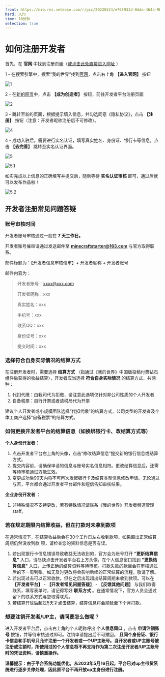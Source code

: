 ```yaml
---
front: https://nie.res.netease.com/r/pic/20230524/e76f932d-0dda-464a-9b04-54f689d024c1.png
hard: 入门
time: 10分钟
selection: true
---
```


# 如何注册开发者

首先，在 **官网** 中找到注册页面（[或点击此处直接进入网址](https://mcdev.webapp.163.com/#/login) ）

1 - 在搜索引擎中，搜索“我的世界”找到[官网](http://mc.163.com/)，点击右上角 **【进入官网】** 按钮

![1](./images/0_1.png)

2 - 在[新的网页](http://mc.163.com/index.html )中，点击 **【成为创造者】** 按钮，前往开发者平台注册页面

![2](./images/0_2.png)

3 - 跳转至新的页面，根据提示填入信息，并勾选同意《隐私协议》，点击 **【注册】** 按钮（注意：开发者昵称注册后不可修改）。

![4](./images/0_4.png)

4 - 成功入驻后，需要进行实名认证，填写真实姓名、身份证、银行卡等信息，点击 **【去完善】** 跳转至实名认证界面。

![5](./images/0_5.png)

![5.1](./images/0_6.png)

如实完成以上信息的正确填写并提交后，随后等待 **实名认证审核** 即可，通过后就可以发布作品啦！

![5.2](./images/0_7.png)

## 开发者注册常见问题答疑

### 账号审核时间

开发者账号审核通过一般在 **7 天工作日。** 

开发者账号催审请通过发送邮件至 **minecraftstarter@163.com** 与官方取得联系。

邮件标题为：【开发者信息审核催审】+ 开发者昵称 + 开发者账号

邮件内容为：

> 开发者账号：xxxx@xxx.com
>
> 开发者昵称：xxx
>
> 真实姓名：xxx
>
> 手机号：xxx
>
> 联系QQ：xxx
>
> 身份证号：xxx
>
> 提交时间：xxx



### 选择符合自身实际情况的结算方式

在注册开发者时，需要选择 **结算方式** （指通过《我的世界》中国版投稿付费钻石组件后获得的收益结算），开发者应当选择 **符合自身实际情况** 的结算方式，共两种：

1. 代扣代缴：由我司代为扣缴，请注意此选项仅针对非公司性质的个人开发者
2. 自备税票：自行开票或者请税局代为开票

建议个人开发者或小规模团队选择“代扣代缴”的结算方式，公司类型的开发者及个体工商户选择“自备税票”的结算方式。



### 如何更换开发者平台的结算信息（如换绑银行卡、改结算方式等）

**个人身份开发者：**

1. 点击开发者平台右上角的头像，点击“修改结算信息”提交新的银行信息或结算方式。
2. 提交内容前，请确保申请的信息与账号实名信息相符。更改结算信息后，还需等待审核通过方能生效。
3. 变更成功后90天内将不可再次发起银行卡及结算类型信息修改申请。无论通过与否，平台都会通过开发者平台邮件和短信告知审核结果。

**企业身份开发者** ：

1. 非特殊情况不支持更改，若有特殊情况请联系《我的世界》开发者频道管理staff。



### 若在规定期限内结算收益，但在打款时未拿到款项

在通常情况下，在结算收益后会在30个工作日左右收到款项。如果超出正常结算周期仍然没收到款 项，请检查您的资料信息是否有误。

1. 若出现银行卡信息错误导致收益无法收到的，官方会为账号打开 **“更新结算信息”** 入口，请尽快点击开发者平台右上方头像，在个人信息窗口找到 **"更换结算信息"** 入口，上传正确的结算资料等待审核。打款失败的款目会在审核通过后的下一周到账。如无及时更改将会影响后续的正常结算的流程，敬请了解。
2. 若出现过去可以正常收款，但在之后出现超出结算周期未收到款项。可以在  **【开发者平台】**  -  **【开发者常见问题答疑】**  -  **【反馈其他问题】**  与我们取得联系，填写表单时，请记得写好 **联系方式** 。在通常情况下，官方人员会通过留下的联系方式与您取得联系。
3. 若结算开放后超过5天才点击结算，结算信息将会顺延至下个月打款。



### 想要注销开发者/UP主，请问要怎么做呢？

进入开发者平台后，点击右上角的个人昵称呼出 **个人信息窗口** ，点击 **申请注销账号** 按钮，并等待审核通过即可。注销申请提出后不可撤回， **且同个身份证、银行卡信息和手机号只允许注册一个开发者或一个UP主账号。当开发者或UP主账号被注册或注销时，所使用过的个人信息将不再支持作为第二次注册开发者/UP主账号时的凭证资料，请慎重操作。** 



**温馨提示：由于平台系统功能优化，从2023年5月16日起，平台已对up主带货系统进行逐步关停处理，因此原平台不再开放up主身份进行注册。**